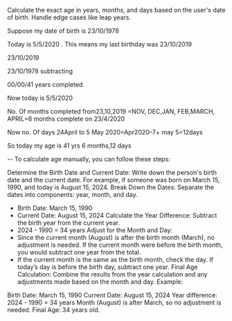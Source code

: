Calculate the exact age in years, months, and days based on the user's date of birth.
Handle edge cases like leap years.


Suppose my date of birth is 23/10/1978

Today is 5/5/2020 . This means my last birthday was 23/10/2019

23/10/2019

23/10/1978 subtracting

00/00/41 years completed.

Now today is 5/5/2020

No. Of months completed from23,10,2019 =NOV, DEC,JAN, FEB,MARCH, APRIL=6 months complete on 23/4/2020

Now no. Of days 24April to 5 May 2020=Apr2020–7+ may 5=12days

So today my age is 41 yrs 6 months,12 days


-- To calculate age manually, you can follow these steps:

Determine the Birth Date and Current Date: Write down the person's birth date and the current date. For example, if someone was born on March 15, 1990, and today is August 15, 2024.
Break Down the Dates: Separate the dates into components: year, month, and day.
- Birth Date: March 15, 1990
- Current Date: August 15, 2024
Calculate the Year Difference: Subtract the birth year from the current year.
- 2024 - 1990 = 34 years
Adjust for the Month and Day:
- Since the current month (August) is after the birth month (March), no adjustment is needed. If the current month were before the birth month, you would subtract one year from the total.
- If the current month is the same as the birth month, check the day. If today’s day is before the birth day, subtract one year.
Final Age Calculation: Combine the results from the year calculation and any adjustments made based on the month and day.
Example:

Birth Date: March 15, 1990
Current Date: August 15, 2024
Year difference: 2024 - 1990 = 34 years
Month (August) is after March, so no adjustment is needed.
Final Age: 34 years old.